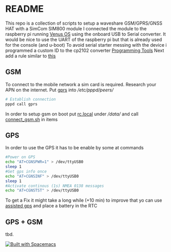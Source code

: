 # README

This repo is a collection of scripts to setup a waveshare GSM/GPRS/GNSS HAT with a SimCom SIM800 module
I connected the module to the raspberry pi running [Venus OS](https://github.com/victronenergy/venus) using the onboard USB to Serial converter. It would be nice to use the UART of the raspberry pi but that is already used for the console (and u-boot)
To avoid serial starter messing with the device i programmed a custom ID to the cp2102 converter [Programming Tools](https://www.silabs.com/community/interface/knowledge-base.entry.html/2016/11/04/cp210x_legacy_progra-zARf)
Next add a rule similar to [this](./gsm/gsm.rules)

## GSM

To connect to the mobile network a sim card is required. Research your APN on the internet. Put [gprs](./gsm/gprs) into */etc/pppd/peers/*

``` bash
# Establish connection
pppd call gprs
```

In order to setup gsm on boot put [rc.local](./gsm/rc.local) under */data/* and call [connect_gsm.sh](./gsm/connect_gsm.sh) in items

## GPS
In order to use the GPS it has to be enable by some at commands
``` bash
#Power on GPS
echo "AT+CGNSPWR=1" > /dev/ttyUSB0
sleep 1
#Get gps info once
echo "AT+CGNSINF" > /dev/ttyUSB0
sleep 1
#Activate continous (1s) NMEA 0138 messages
echo "AT+CGNSTST" > /dev/ttyUSB0
```

To get a Fix it might take a long while (+10 min) to improve that yo can use [assisted gps](./gps/agps.sh) and place a battery in the RTC

## GPS + GSM

tbd.

[![Built with Spacemacs](https://cdn.rawgit.com/syl20bnr/spacemacs/442d025779da2f62fc86c2082703697714db6514/assets/spacemacs-badge.svg)](http://spacemacs.org)

